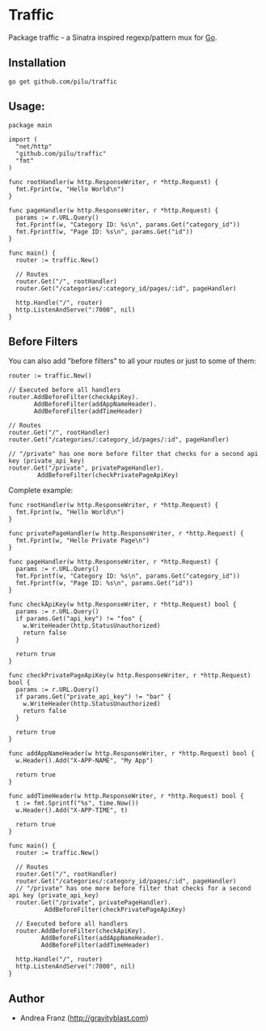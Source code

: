 # Traffic

Package traffic - a Sinatra inspired regexp/pattern mux for [Go](http://golang.org/ "The Go programming language").

## Installation

    go get github.com/pilu/traffic

## Usage:

    package main

    import (
      "net/http"
      "github.com/pilu/traffic"
      "fmt"
    )

    func rootHandler(w http.ResponseWriter, r *http.Request) {
      fmt.Fprint(w, "Hello World\n")
    }

    func pageHandler(w http.ResponseWriter, r *http.Request) {
      params := r.URL.Query()
      fmt.Fprintf(w, "Category ID: %s\n", params.Get("category_id"))
      fmt.Fprintf(w, "Page ID: %s\n", params.Get("id"))
    }

    func main() {
      router := traffic.New()

      // Routes
      router.Get("/", rootHandler)
      router.Get("/categories/:category_id/pages/:id", pageHandler)

      http.Handle("/", router)
      http.ListenAndServe(":7000", nil)
    }

## Before Filters

You can also add "before filters" to all your routes or just to some of them:

    router := traffic.New()

    // Executed before all handlers
    router.AddBeforeFilter(checkApiKey).
           AddBeforeFilter(addAppNameHeader).
           AddBeforeFilter(addTimeHeader)

    // Routes
    router.Get("/", rootHandler)
    router.Get("/categories/:category_id/pages/:id", pageHandler)

    // "/private" has one more before filter that checks for a second api key (private_api_key)
    router.Get("/private", privatePageHandler).
            AddBeforeFilter(checkPrivatePageApiKey)

Complete example:

    func rootHandler(w http.ResponseWriter, r *http.Request) {
      fmt.Fprint(w, "Hello World\n")
    }

    func privatePageHandler(w http.ResponseWriter, r *http.Request) {
      fmt.Fprint(w, "Hello Private Page\n")
    }

    func pageHandler(w http.ResponseWriter, r *http.Request) {
      params := r.URL.Query()
      fmt.Fprintf(w, "Category ID: %s\n", params.Get("category_id"))
      fmt.Fprintf(w, "Page ID: %s\n", params.Get("id"))
    }

    func checkApiKey(w http.ResponseWriter, r *http.Request) bool {
      params := r.URL.Query()
      if params.Get("api_key") != "foo" {
        w.WriteHeader(http.StatusUnauthorized)
        return false
      }

      return true
    }

    func checkPrivatePageApiKey(w http.ResponseWriter, r *http.Request) bool {
      params := r.URL.Query()
      if params.Get("private_api_key") != "bar" {
        w.WriteHeader(http.StatusUnauthorized)
        return false
      }

      return true
    }

    func addAppNameHeader(w http.ResponseWriter, r *http.Request) bool {
      w.Header().Add("X-APP-NAME", "My App")

      return true
    }

    func addTimeHeader(w http.ResponseWriter, r *http.Request) bool {
      t := fmt.Sprintf("%s", time.Now())
      w.Header().Add("X-APP-TIME", t)

      return true
    }

    func main() {
      router := traffic.New()

      // Routes
      router.Get("/", rootHandler)
      router.Get("/categories/:category_id/pages/:id", pageHandler)
      // "/private" has one more before filter that checks for a second api key (private_api_key)
      router.Get("/private", privatePageHandler).
              AddBeforeFilter(checkPrivatePageApiKey)

      // Executed before all handlers
      router.AddBeforeFilter(checkApiKey).
             AddBeforeFilter(addAppNameHeader).
             AddBeforeFilter(addTimeHeader)

      http.Handle("/", router)
      http.ListenAndServe(":7000", nil)
    }

## Author

* Andrea Franz (http://gravityblast.com)
